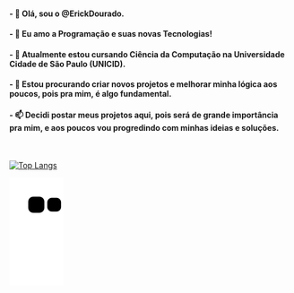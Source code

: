 <h4>- 👋 Olá, sou o @ErickDourado.</h4>
<h4>- 👀 Eu amo a Programação e suas novas Tecnologias!</h4>
<h4>- 🌱 Atualmente estou cursando Ciência da Computação na Universidade Cidade de São Paulo (UNICID).</h4>
<h4>- 💞️ Estou procurando criar novos projetos e melhorar minha lógica aos poucos, pois pra mim, é algo fundamental.</h4>
<h4>- 📫 Decidi postar meus projetos aqui, pois será de grande importância pra mim, e aos poucos vou progredindo com minhas ideias e soluções.</h4>

<br>

<div align="left">

[![Top Langs](https://github-readme-stats.vercel.app/api/top-langs/?username=ErickDourado&theme=dark&bg_color=2b2bb2&layout=compact)](https://github.com/ErickDourado)

</div>

[![Snake animation](https://github.com/ErickDourado/ErickDourado/blob/output/github-contribution-grid-snake.svg)](https://github.com/ErickDourado)





